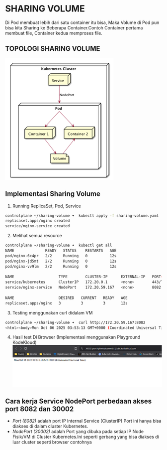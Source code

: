 # SHARING VOLUME
 Di Pod membuat lebih dari satu container itu bisa, Maka Volume di Pod pun bisa kita Sharing ke Beberapa Container.Contoh Container pertama membuat file, Container kedua memproses file.

## TOPOLOGI SHARING VOLUME
![topologi-sharing-volume](./image/topologi-sharing-volume.png)

## Implementasi Sharing Volume

1. Running ReplicaSet, Pod, Service
```bash 
controlplane ~/sharing-volume ➜  kubectl apply -f sharing-volume.yaml 
replicaset.apps/nginx created
service/nginx-service created
```

2. Melihat semua resource
```bash 
controlplane ~/sharing-volume ➜  kubectl get all
NAME              READY   STATUS    RESTARTS   AGE
pod/nginx-6c4pr   2/2     Running   0          12s
pod/nginx-jd5mt   2/2     Running   0          12s
pod/nginx-vv9lm   2/2     Running   0          12s

NAME                    TYPE        CLUSTER-IP      EXTERNAL-IP   PORT(S)          AGE
service/kubernetes      ClusterIP   172.20.0.1      <none>        443/TCP          64s
service/nginx-service   NodePort    172.20.59.167   <none>        8082:30002/TCP   12s

NAME                    DESIRED   CURRENT   READY   AGE
replicaset.apps/nginx   3         3         3       12s
```

3. Testing menggunakan curl didalam VM
```bash 
controlplane ~/sharing-volume ➜  curl http://172.20.59.167:8082
<html><body>Mon Oct 06 2025 03:53:13 GMT+0000 (Coordinated Universal Time)</body></html>
```

4. Hasil test Di Browser (Implementasi menggunakan Playground KodeKloud)
![hasil-browser-sharing-volume](./image/hasil-browser-sharing-volume.png)

## Cara kerja Service NodePort perbedaan akses port 8082 dan 30002
- *Port (8082)* adalah port IP Internal Service (ClusterIP) Port ini hanya bisa diakses di dalam cluster Kubernetes.
- *NodePort (30002)* adalah Port yang dibuka pada setiap IP Node Fisik/VM di Cluster Kubernetes.Ini seperti gerbang yang bisa diakses di luar cluster seperti browser contohnya